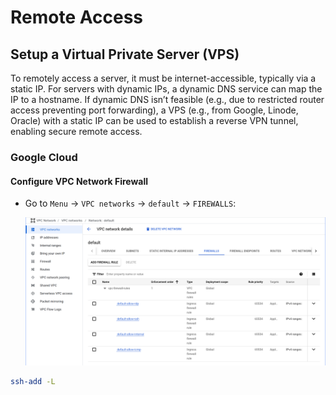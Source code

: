 # Remote Access

## Setup a Virtual Private Server (VPS)

To remotely access a server, it must be internet-accessible, typically via a static IP. For servers with dynamic IPs, a dynamic DNS service can map the IP to a hostname. If dynamic DNS isn’t feasible (e.g., due to restricted router access preventing port forwarding), a VPS (e.g., from Google, Linode, Oracle) with a static IP can be used to establish a reverse VPN tunnel, enabling secure remote access.

### Google Cloud

#### Configure VPC Network Firewall

- Go to `Menu` → `VPC networks` → `default` → `FIREWALLS`:

  ![An image of firewall configuration](./assets/configure-vps-firewall-00.png)

``` sh
ssh-add -L
```
